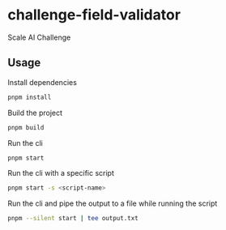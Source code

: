 # challenge-field-validator

Scale AI Challenge

## Usage

Install dependencies

```bash
pnpm install
```

Build the project

```bash
pnpm build
```

Run the cli

```bash
pnpm start
```

Run the cli with a specific script

```bash
pnpm start -s <script-name>
```

Run the cli and pipe the output to a file while running the script

```bash
pnpm --silent start | tee output.txt
```
